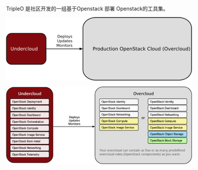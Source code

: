 

TripleO 是社区开发的一组基于Openstack 部署 Openstack的工具集。







![](/assets/overview.png)



![](/assets/logical_view.png)

